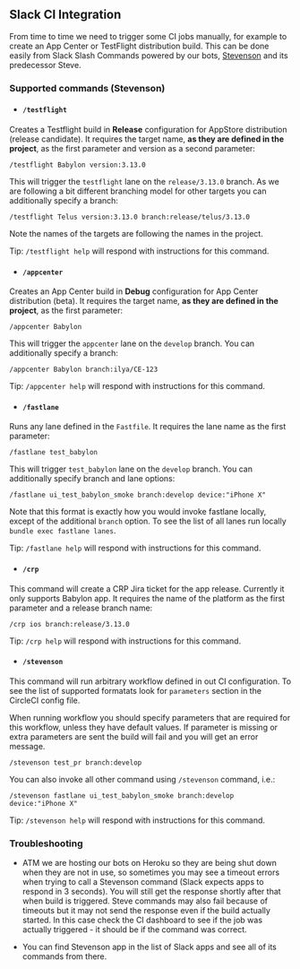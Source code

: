 ## Slack CI Integration

From time to time we need to trigger some CI jobs manually, for example to create an App Center or TestFlight distribution build. This can be done easily from Slack Slash Commands powered by our bots, [Stevenson](https://github.com/Babylonpartners/Stevenson) and its predecessor Steve.

### Supported commands (Stevenson)

* #### `/testflight` 

Creates a Testflight build in **Release** configuration for AppStore distribution (release candidate). It requires the target name, **as they are defined in the project**, as the first parameter and version as a second parameter:

```
/testflight Babylon version:3.13.0
```

This will trigger the `testflight` lane on the `release/3.13.0` branch. As we are following a bit different branching model for other targets you can additionally specify a branch:

```
/testflight Telus version:3.13.0 branch:release/telus/3.13.0
```

Note the names of the targets are following the names in the project.

Tip: `/testflight help` will respond with instructions for this command.

* #### `/appcenter`

Creates an App Center build in **Debug** configuration for App Center distribution (beta). It requires the target name, **as they are defined in the project**, as the first parameter:

```
/appcenter Babylon
```

This will trigger the `appcenter` lane on the `develop` branch. You can additionally specify a branch:

```
/appcenter Babylon branch:ilya/CE-123
```

Tip: `/appcenter help` will respond with instructions for this command.

* #### `/fastlane`

Runs any lane defined in the `Fastfile`. It requires the lane name as the first parameter:

```
/fastlane test_babylon 
```

This will trigger `test_babylon` lane on the `develop` branch. You can additionally specify branch and lane options:

```
/fastlane ui_test_babylon_smoke branch:develop device:"iPhone X"
```

Note that this format is exactly how you would invoke fastlane locally, except of the additional `branch` option.
To see the list of all lanes run locally `bundle exec fastlane lanes`.

Tip: `/fastlane help` will respond with instructions for this command.

* #### `/crp`

This command will create a CRP Jira ticket for the app release. Currently it only supports Babylon app. It requires the name of the platform as the first parameter and a release branch name:

```
/crp ios branch:release/3.13.0
```

Tip: `/crp help` will respond with instructions for this command.

* #### `/stevenson`

This command will run arbitrary workflow defined in out CI configuration. To see the list of supported formatats look for `parameters` section in the CircleCI config file.

When running workflow you should specify parameters that are required for this workflow, unless they have default values. If parameter is missing or extra parameters are sent the build will fail and you will get an error message.

```
/stevenson test_pr branch:develop
```

You can also invoke all other command using `/stevenson` command, i.e.:

```
/stevenson fastlane ui_test_babylon_smoke branch:develop device:"iPhone X"
```

Tip: `/stevenson help` will respond with instructions for this command.

### Troubleshooting

* ATM we are hosting our bots on Heroku so they are being shut down when they are not in use, so sometimes you may see a timeout errors when trying to call a Stevenson command (Slack expects apps to respond in 3 seconds). You will still get the response shortly after that when build is triggered. Steve commands may also fail because of timeouts but it may not send the response even if the build actually started. In this case check the CI dashboard to see if the job was actually triggered - it should be if the command was correct.

* You can find Stevenson app in the list of Slack apps and see all of its commands from there.
